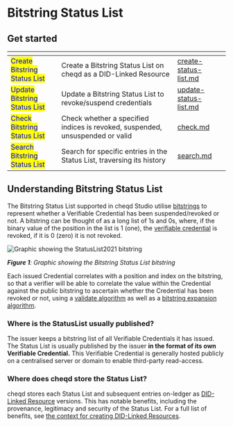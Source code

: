 # Bitstring Status List

## Get started

<table data-card-size="large" data-view="cards"><thead><tr><th></th><th></th><th data-hidden data-card-target data-type="content-ref"></th></tr></thead><tbody><tr><td><mark style="color:blue;">Create Bitstring Status List</mark></td><td>Create a Bitstring Status List on cheqd as a DID-Linked Resource</td><td><a href="create-status-list.md">create-status-list.md</a></td></tr><tr><td><mark style="color:blue;">Update Bitstring Status List</mark></td><td>Update a Bitstring Status List to revoke/suspend credentials</td><td><a href="update-status-list.md">update-status-list.md</a></td></tr><tr><td><mark style="color:blue;">Check Bitstring Status List</mark> </td><td>Check whether a specified indices is revoked, suspended, unsuspended or valid</td><td><a href="check.md">check.md</a></td></tr><tr><td><mark style="color:blue;">Search Bitstring Status List</mark></td><td>Search for specific entries in the Status List, traversing its history</td><td><a href="search.md">search.md</a></td></tr></tbody></table>

## Understanding Bitstring Status List

The Bitstring Status List supported in cheqd Studio utilise [bitstrings](https://w3c-ccg.github.io/vc-status-list-2021/#conceptual-framework) to represent whether a Verifiable Credential has been suspended/revoked or not. A bitstring can be thought of as a long list of 1s and 0s, where, if the binary value of the position in the list is 1 (one), the [verifiable credential](https://w3c-ccg.github.io/vc-status-list-2021/#dfn-verifiable-credentials) is revoked, if it is 0 (zero) it is not revoked.

![Graphic showing the StatusList2021 bitstring](<../../../.gitbook/assets/StatusList21 Bitstring.png>)

_**Figure 1**: Graphic showing the Bitstring Status List bitstring_

Each issued Credential correlates with a position and index on the bitstring, so that a verifier will be able to correlate the value within the Credential against the public bitstring to ascertain whether the Credential has been revoked or not, using a [validate algorithm](https://w3c-ccg.github.io/vc-status-list-2021/#validate-algorithm) as well as a [bitstring expansion algorithm](https://w3c-ccg.github.io/vc-status-list-2021/#bitstring-expansion-algorithm).

### Where is the StatusList usually published?

The issuer keeps a bitstring list of all Verifiable Credentials it has issued. The Status List is usually published by the issuer **in the format of its own Verifiable Credential.** This Verifiable Credential is generally hosted publicly on a centralised server or domain to enable third-party read-access.

### Where does cheqd store the Status List?

cheqd stores each Status List and subsequent entries on-ledger as [DID-Linked Resource](../../../architecture/adr-list/adr-002-did-linked-resources.md) versions. This has notable benefits, including the provenance, legitimacy and security of the Status List. For a full list of benefits, see [the context for creating DID-Linked Resources](../../did-linked-resources/understanding-dlrs/context.md).
